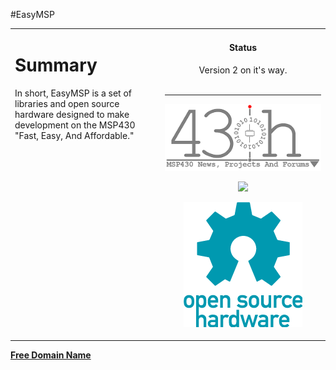 #EasyMSP
<table width='100%' border='0'>
<tr>
<blockquote><td align='left' valign='top'></blockquote>


<h1>Summary</h1>
In short, EasyMSP is a set of libraries and open source hardware designed to make development on the MSP430 "Fast, Easy, And Affordable."<br>
<br>
<blockquote></td></blockquote>

<td width='250px' align='center' valign='top'>

<h4>Status</h4>
Version 2 on it's way.<br>
<br>
<hr />

<a href='http://www.43oh.com/'><img src='https://raw.githubusercontent.com/BackupGGCode/easymsp/master/resources/images/43oh_logo_med.png' /></a>

<a href='http://olimex.com/'><img src='http://olimex.com/dev/images/logo.gif' /></a>

<a href='http://freedomdefined.org/OSHW'><img src='https://raw.githubusercontent.com/BackupGGCode/easymsp/master/resources/images/oshw-logo-200-px.png' /></a>


</td>
</tr>
</table>

<a href='http://www.freedomain.co.nr/'><b>Free Domain Name</b></a>
